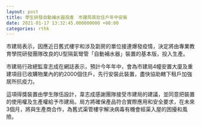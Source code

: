 ```yaml
---
layout: post
title: 學生研發自動補水器投產　市建局首批住戶年中安裝
date: 2021-01-17 13:32:45.000000000 +08:00
categories: rthk
---
```


市建局表示，因應近日舊式樓宇和涉及劏房的單位接連爆發疫情，決定將由專業教育學院研發團隊改良的U型隔氣彎管「自動補水器」裝置的基本版，投入生產。

市建局行政總監韋志成在網誌表示，預計今年年中，會為市建局4幢安置大廈及重建項目已收購物業內的約2000個住戶，先行安裝此裝置，盡快協助轄下租戶加強居所抗疫力。

這項得獎裝置由學生隊伍設計，韋志成感謝團隊接受市建局的建議，並同意把裝置的使用權及生產權給予市建局。局方將確保產品符合實際應用和安全要求，在未來3個月，將與生產商合作，為舊式渠管樓宇解決病毒有機會經渠入屋的困擾和風險。
